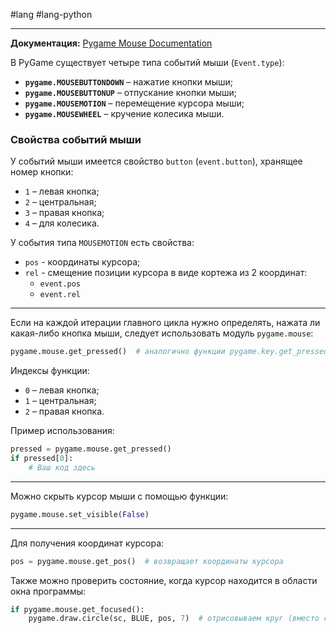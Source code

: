 #lang #lang-python 

---
**Документация:** [Pygame Mouse Documentation](https://www.pygame.org/docs/ref/mouse.html)

В PyGame существует четыре типа событий мыши (`Event.type`):
- **`pygame.MOUSEBUTTONDOWN`** – нажатие кнопки мыши;
- **`pygame.MOUSEBUTTONUP`** – отпускание кнопки мыши;
- **`pygame.MOUSEMOTION`** – перемещение курсора мыши;
- **`pygame.MOUSEWHEEL`** – кручение колесика мыши.

### Свойства событий мыши

У событий мыши имеется свойство `button` (`event.button`), хранящее номер кнопки:
- `1` – левая кнопка;
- `2` – центральная;
- `3` – правая кнопка;
- `4` – для колесика.

У события типа `MOUSEMOTION` есть свойства:
- `pos` - координаты курсора;
- `rel` - смещение позиции курсора в виде кортежа из 2 координат:
  - `event.pos`
  - `event.rel`

---

Если на каждой итерации главного цикла нужно определять, нажата ли какая-либо кнопка мыши, следует использовать модуль `pygame.mouse`:

```python
pygame.mouse.get_pressed()  # аналогично функции pygame.key.get_pressed()
```

Индексы функции:
- `0` – левая кнопка;
- `1` – центральная;
- `2` – правая кнопка.

Пример использования:

```python
pressed = pygame.mouse.get_pressed()
if pressed[0]:
    # Ваш код здесь
```

---

Можно скрыть курсор мыши с помощью функции:

```python
pygame.mouse.set_visible(False)
```

---

Для получения координат курсора:

```python
pos = pygame.mouse.get_pos()  # возвращает координаты курсора
```

Также можно проверить состояние, когда курсор находится в области окна программы:

```python
if pygame.mouse.get_focused():
    pygame.draw.circle(sc, BLUE, pos, 7)  # отрисовываем круг (вместо скрытого ранее курсора)
```
